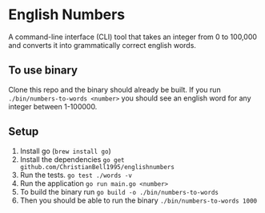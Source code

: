 # English Numbers
A command-line interface (CLI) tool that takes an integer from 0 to 100,000 and converts it into grammatically correct english words.

## To use binary
Clone this repo and the binary should already be built. If you run `./bin/numbers-to-words <number>` you should see an english word for any integer between 1-100000.

## Setup
1. Install go (`brew install go`)
2. Install the dependencies `go get github.com/ChristianBell1995/englishnumbers`
3. Run the tests. `go test ./words -v`
4. Run the application `go run main.go <number>`
5. To build the binary run `go build -o ./bin/numbers-to-words`
6. Then you should be able to run the binary `./bin/numbers-to-words 1000`
